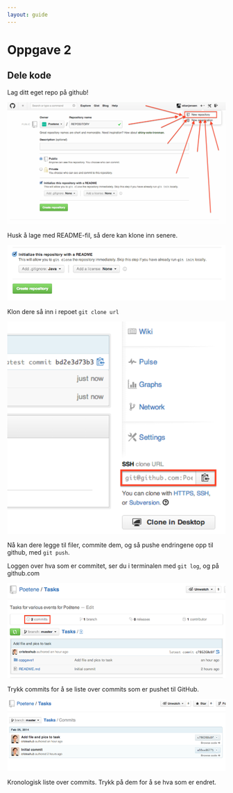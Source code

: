 ```yaml
---
layout: guide
---
```


# Oppgave 2
## Dele kode
Lag ditt eget repo på github!

<img src=/slides/images/create-repo.png width=700>

Husk å lage med README-fil, så dere kan klone inn senere.

<img src=/images/init-repo.png width=700>

Klon dere så inn i repoet ```git clone url```

<img src=/images/clone-url.png width=700>

Nå kan dere legge til filer, commite dem, og så pushe endringene opp til github, med `git push`.

Loggen over hva som er commitet, ser du i terminalen med `git log`, og på github.com

![](images/list-commits.png)

Trykk commits for å se liste over commits som er pushet til GitHub.

![](images/commit-list.png)

Kronologisk liste over commits. Trykk på dem for å se hva som er endret.
